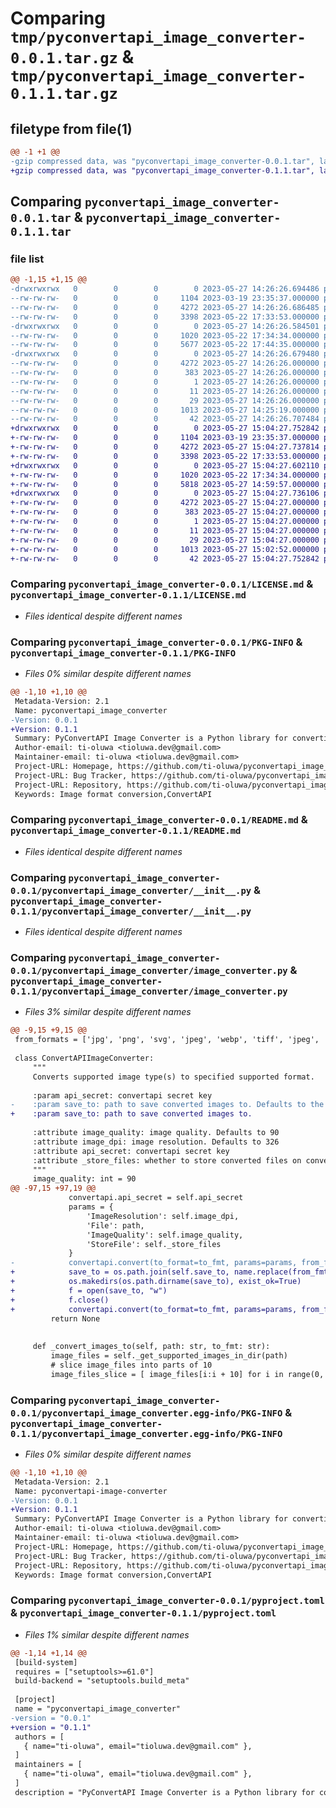 # Comparing `tmp/pyconvertapi_image_converter-0.0.1.tar.gz` & `tmp/pyconvertapi_image_converter-0.1.1.tar.gz`

## filetype from file(1)

```diff
@@ -1 +1 @@
-gzip compressed data, was "pyconvertapi_image_converter-0.0.1.tar", last modified: Sat May 27 14:26:26 2023, max compression
+gzip compressed data, was "pyconvertapi_image_converter-0.1.1.tar", last modified: Sat May 27 15:04:27 2023, max compression
```

## Comparing `pyconvertapi_image_converter-0.0.1.tar` & `pyconvertapi_image_converter-0.1.1.tar`

### file list

```diff
@@ -1,15 +1,15 @@
-drwxrwxrwx   0        0        0        0 2023-05-27 14:26:26.694486 pyconvertapi_image_converter-0.0.1/
--rw-rw-rw-   0        0        0     1104 2023-03-19 23:35:37.000000 pyconvertapi_image_converter-0.0.1/LICENSE.md
--rw-rw-rw-   0        0        0     4272 2023-05-27 14:26:26.686485 pyconvertapi_image_converter-0.0.1/PKG-INFO
--rw-rw-rw-   0        0        0     3398 2023-05-22 17:33:53.000000 pyconvertapi_image_converter-0.0.1/README.md
-drwxrwxrwx   0        0        0        0 2023-05-27 14:26:26.584501 pyconvertapi_image_converter-0.0.1/pyconvertapi_image_converter/
--rw-rw-rw-   0        0        0     1020 2023-05-22 17:34:34.000000 pyconvertapi_image_converter-0.0.1/pyconvertapi_image_converter/__init__.py
--rw-rw-rw-   0        0        0     5677 2023-05-22 17:44:35.000000 pyconvertapi_image_converter-0.0.1/pyconvertapi_image_converter/image_converter.py
-drwxrwxrwx   0        0        0        0 2023-05-27 14:26:26.679480 pyconvertapi_image_converter-0.0.1/pyconvertapi_image_converter.egg-info/
--rw-rw-rw-   0        0        0     4272 2023-05-27 14:26:26.000000 pyconvertapi_image_converter-0.0.1/pyconvertapi_image_converter.egg-info/PKG-INFO
--rw-rw-rw-   0        0        0      383 2023-05-27 14:26:26.000000 pyconvertapi_image_converter-0.0.1/pyconvertapi_image_converter.egg-info/SOURCES.txt
--rw-rw-rw-   0        0        0        1 2023-05-27 14:26:26.000000 pyconvertapi_image_converter-0.0.1/pyconvertapi_image_converter.egg-info/dependency_links.txt
--rw-rw-rw-   0        0        0       11 2023-05-27 14:26:26.000000 pyconvertapi_image_converter-0.0.1/pyconvertapi_image_converter.egg-info/requires.txt
--rw-rw-rw-   0        0        0       29 2023-05-27 14:26:26.000000 pyconvertapi_image_converter-0.0.1/pyconvertapi_image_converter.egg-info/top_level.txt
--rw-rw-rw-   0        0        0     1013 2023-05-27 14:25:19.000000 pyconvertapi_image_converter-0.0.1/pyproject.toml
--rw-rw-rw-   0        0        0       42 2023-05-27 14:26:26.707484 pyconvertapi_image_converter-0.0.1/setup.cfg
+drwxrwxrwx   0        0        0        0 2023-05-27 15:04:27.752842 pyconvertapi_image_converter-0.1.1/
+-rw-rw-rw-   0        0        0     1104 2023-03-19 23:35:37.000000 pyconvertapi_image_converter-0.1.1/LICENSE.md
+-rw-rw-rw-   0        0        0     4272 2023-05-27 15:04:27.737814 pyconvertapi_image_converter-0.1.1/PKG-INFO
+-rw-rw-rw-   0        0        0     3398 2023-05-22 17:33:53.000000 pyconvertapi_image_converter-0.1.1/README.md
+drwxrwxrwx   0        0        0        0 2023-05-27 15:04:27.602110 pyconvertapi_image_converter-0.1.1/pyconvertapi_image_converter/
+-rw-rw-rw-   0        0        0     1020 2023-05-22 17:34:34.000000 pyconvertapi_image_converter-0.1.1/pyconvertapi_image_converter/__init__.py
+-rw-rw-rw-   0        0        0     5818 2023-05-27 14:59:57.000000 pyconvertapi_image_converter-0.1.1/pyconvertapi_image_converter/image_converter.py
+drwxrwxrwx   0        0        0        0 2023-05-27 15:04:27.736106 pyconvertapi_image_converter-0.1.1/pyconvertapi_image_converter.egg-info/
+-rw-rw-rw-   0        0        0     4272 2023-05-27 15:04:27.000000 pyconvertapi_image_converter-0.1.1/pyconvertapi_image_converter.egg-info/PKG-INFO
+-rw-rw-rw-   0        0        0      383 2023-05-27 15:04:27.000000 pyconvertapi_image_converter-0.1.1/pyconvertapi_image_converter.egg-info/SOURCES.txt
+-rw-rw-rw-   0        0        0        1 2023-05-27 15:04:27.000000 pyconvertapi_image_converter-0.1.1/pyconvertapi_image_converter.egg-info/dependency_links.txt
+-rw-rw-rw-   0        0        0       11 2023-05-27 15:04:27.000000 pyconvertapi_image_converter-0.1.1/pyconvertapi_image_converter.egg-info/requires.txt
+-rw-rw-rw-   0        0        0       29 2023-05-27 15:04:27.000000 pyconvertapi_image_converter-0.1.1/pyconvertapi_image_converter.egg-info/top_level.txt
+-rw-rw-rw-   0        0        0     1013 2023-05-27 15:02:52.000000 pyconvertapi_image_converter-0.1.1/pyproject.toml
+-rw-rw-rw-   0        0        0       42 2023-05-27 15:04:27.752842 pyconvertapi_image_converter-0.1.1/setup.cfg
```

### Comparing `pyconvertapi_image_converter-0.0.1/LICENSE.md` & `pyconvertapi_image_converter-0.1.1/LICENSE.md`

 * *Files identical despite different names*

### Comparing `pyconvertapi_image_converter-0.0.1/PKG-INFO` & `pyconvertapi_image_converter-0.1.1/PKG-INFO`

 * *Files 0% similar despite different names*

```diff
@@ -1,10 +1,10 @@
 Metadata-Version: 2.1
 Name: pyconvertapi_image_converter
-Version: 0.0.1
+Version: 0.1.1
 Summary: PyConvertAPI Image Converter is a Python library for converting images to different formats using ConvertAPI
 Author-email: ti-oluwa <tioluwa.dev@gmail.com>
 Maintainer-email: ti-oluwa <tioluwa.dev@gmail.com>
 Project-URL: Homepage, https://github.com/ti-oluwa/pyconvertapi_image_converter
 Project-URL: Bug Tracker, https://github.com/ti-oluwa/pyconvertapi_image_converter/issues
 Project-URL: Repository, https://github.com/ti-oluwa/pyconvertapi_image_converter
 Keywords: Image format conversion,ConvertAPI
```

### Comparing `pyconvertapi_image_converter-0.0.1/README.md` & `pyconvertapi_image_converter-0.1.1/README.md`

 * *Files identical despite different names*

### Comparing `pyconvertapi_image_converter-0.0.1/pyconvertapi_image_converter/__init__.py` & `pyconvertapi_image_converter-0.1.1/pyconvertapi_image_converter/__init__.py`

 * *Files identical despite different names*

### Comparing `pyconvertapi_image_converter-0.0.1/pyconvertapi_image_converter/image_converter.py` & `pyconvertapi_image_converter-0.1.1/pyconvertapi_image_converter/image_converter.py`

 * *Files 3% similar despite different names*

```diff
@@ -9,15 +9,15 @@
 from_formats = ['jpg', 'png', 'svg', 'jpeg', 'webp', 'tiff', 'jpeg', 'heic', 'ico', 'gif']
 
 class ConvertAPIImageConverter:
     """
     Converts supported image type(s) to specified supported format.
 
     :param api_secret: convertapi secret key
-    :param save_to: path to save converted images to. Defaults to the directory containing the image(s) to convert
+    :param save_to: path to save converted images to.
 
     :attribute image_quality: image quality. Defaults to 90
     :attribute image_dpi: image resolution. Defaults to 326
     :attribute api_secret: convertapi secret key
     :attribute _store_files: whether to store converted files on convertapi servers. Defaults to True
     """
     image_quality: int = 90
@@ -97,15 +97,19 @@
             convertapi.api_secret = self.api_secret
             params = {
                 'ImageResolution': self.image_dpi,
                 'File': path,
                 'ImageQuality': self.image_quality,
                 'StoreFile': self._store_files
             }
-            convertapi.convert(to_format=to_fmt, params=params, from_format=from_fmt).save_files(self.save_to)
+            save_to = os.path.join(self.save_to, name.replace(from_fmt, to_fmt))
+            os.makedirs(os.path.dirname(save_to), exist_ok=True)
+            f = open(save_to, "w")
+            f.close()
+            convertapi.convert(to_format=to_fmt, params=params, from_format=from_fmt).save_files(save_to)
         return None
 
     
     def _convert_images_to(self, path: str, to_fmt: str):
         image_files = self._get_supported_images_in_dir(path)
         # slice image_files into parts of 10
         image_files_slice = [ image_files[i:i + 10] for i in range(0, len(image_files), 10) ]
```

### Comparing `pyconvertapi_image_converter-0.0.1/pyconvertapi_image_converter.egg-info/PKG-INFO` & `pyconvertapi_image_converter-0.1.1/pyconvertapi_image_converter.egg-info/PKG-INFO`

 * *Files 0% similar despite different names*

```diff
@@ -1,10 +1,10 @@
 Metadata-Version: 2.1
 Name: pyconvertapi-image-converter
-Version: 0.0.1
+Version: 0.1.1
 Summary: PyConvertAPI Image Converter is a Python library for converting images to different formats using ConvertAPI
 Author-email: ti-oluwa <tioluwa.dev@gmail.com>
 Maintainer-email: ti-oluwa <tioluwa.dev@gmail.com>
 Project-URL: Homepage, https://github.com/ti-oluwa/pyconvertapi_image_converter
 Project-URL: Bug Tracker, https://github.com/ti-oluwa/pyconvertapi_image_converter/issues
 Project-URL: Repository, https://github.com/ti-oluwa/pyconvertapi_image_converter
 Keywords: Image format conversion,ConvertAPI
```

### Comparing `pyconvertapi_image_converter-0.0.1/pyproject.toml` & `pyconvertapi_image_converter-0.1.1/pyproject.toml`

 * *Files 1% similar despite different names*

```diff
@@ -1,14 +1,14 @@
 [build-system]
 requires = ["setuptools>=61.0"]
 build-backend = "setuptools.build_meta"
 
 [project]
 name = "pyconvertapi_image_converter"
-version = "0.0.1"
+version = "0.1.1"
 authors = [
   { name="ti-oluwa", email="tioluwa.dev@gmail.com" },
 ]
 maintainers = [
   { name="ti-oluwa", email="tioluwa.dev@gmail.com" },
 ]
 description = "PyConvertAPI Image Converter is a Python library for converting images to different formats using ConvertAPI"
```

